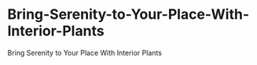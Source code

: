 # Bring-Serenity-to-Your-Place-With-Interior-Plants
Bring Serenity to Your Place  With Interior Plants
